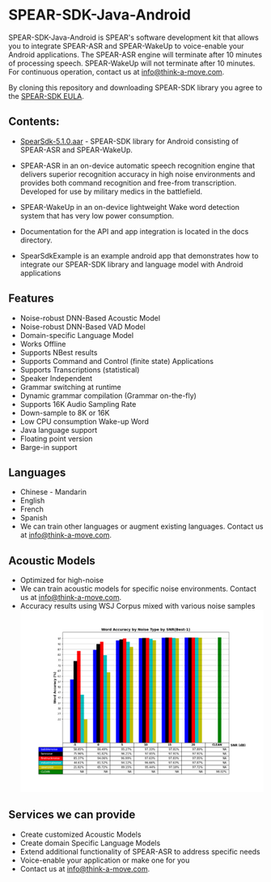 # SPEAR-SDK-Java-Android

SPEAR-SDK-Java-Android is SPEAR's software development kit that allows you to integrate SPEAR-ASR and SPEAR-WakeUp to voice-enable your Android applications. The SPEAR-ASR engine will terminate after 10 minutes of processing speech. SPEAR-WakeUp will not terminate after 10 minutes. For continuous operation, contact us at info@think-a-move.com. 

By cloning this repository and downloading SPEAR-SDK library you agree to the [SPEAR-SDK EULA](./LICENSE).

## Contents:

- [SpearSdk-5.1.0.aar](./SpearSdk-5.1.0.aar) - SPEAR-SDK library for Android consisting of SPEAR-ASR and SPEAR-WakeUp.

- SPEAR-ASR in an on-device automatic speech recognition engine that delivers superior recognition accuracy in high noise environments and provides both command recognition and free-from transcription. Developed for use by military medics in the battlefield.

- SPEAR-WakeUp in an on-device lightweight Wake word detection system that has very low power consumption.

- Documentation for the API and app integration is located in the docs directory.   

- SpearSdkExample is an example android app that demonstrates how to integrate our SPEAR-SDK library and language model with Android applications

## Features
- Noise-robust DNN-Based Acoustic Model
- Noise-robust DNN-Based VAD Model
- Domain-specific Language Model
- Works Offline 
- Supports NBest results
- Supports Command and Control (finite state) Applications
- Supports Transcriptions (statistical)
- Speaker Independent
- Grammar switching at runtime
- Dynamic grammar compilation (Grammar on-the-fly)
- Supports 16K Audio Sampling Rate
- Down-sample to 8K or 16K
- Low CPU consumption Wake-up Word 
- Java language support
- Floating point version
- Barge-in support

## Languages
- Chinese - Mandarin
- English
- French
- Spanish
- We can train other languages or augment existing languages. Contact us at info@think-a-move.com.

## Acoustic Models
- Optimized for high-noise
- We can train acoustic models for specific noise environments. Contact us at info@think-a-move.com.
- Accuracy results using WSJ Corpus mixed with various noise samples
![WSJ Accuracy Results](./WSJ_Accuracy_Results.png)

## Services we can provide
- Create customized Acoustic Models
- Create domain Specific Language Models
- Extend additional functionality of SPEAR-ASR to address specific needs
- Voice-enable your application or make one for you
- Contact us at info@think-a-move.com.
